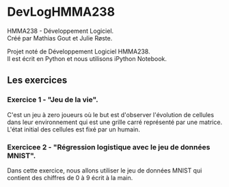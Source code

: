 # DevLogHMMA238
HMMA238 - Développement Logiciel.
<br/>
Créé par Mathias Gout et Julie Røste. 

Projet noté de Développement Logiciel HMMA238. 
<br/>Il est écrit en Python et nous utilisons iPython Notebook.

## Les exercices
### Exercice 1 - "Jeu de la vie".
C'est un jeu à zero joueurs où le but est d'observer l'évolution de cellules dans leur environnement qui est une grille carré représenté par une matrice. L'état initial des cellules est fixé par un humain.

### Exercicee 2 - "Régression logistique avec le jeu de données MNIST". 
Dans cette exercice, nous allons utiliser le jeu de données MNIST qui contient des chiffres de 0 à 9 écrit à la main.

